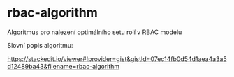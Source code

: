# rbac-algorithm

Algoritmus pro nalezení optimálního setu rolí v RBAC modelu

Slovní popis algoritmu: 

https://stackedit.io/viewer#!provider=gist&gistId=07ec14fb0d54d1aea4a3a5d12489ba43&filename=rbac-algorithm

